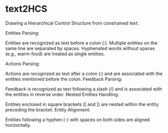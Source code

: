 # text2HCS
Drawing a Hierarchical Control Structure from constrained text.

Entities Parsing:

Entities are recognized as text before a colon (:). Multiple entities on the same line are separated by spaces.
Hyphenated words without spaces (e.g., warm-food) are treated as single entities.

Actions Parsing:

Actions are recognized as text after a colon (:) and are associated with the entities mentioned before the colon.
Feedback Parsing:

Feedback is recognized as text following a slash (/) and is associated with the entities in reverse order.
Nested Entities Handling:

Entities enclosed in square brackets ([ and ]) are nested within the entity preceding the bracket.
Entity Alignment:

Entities following a hyphen (-) with spaces on both sides are aligned horizontally.
